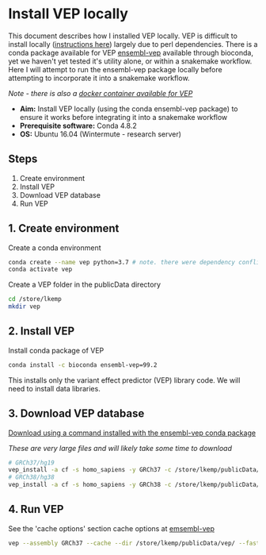 # Install VEP locally

This document describes how I installed VEP locally. VEP is difficult to install locally ([instructions here](https://asia.ensembl.org/info/docs/tools/vep/script/vep_download.html)) largely due to perl dependencies. There is a conda package available for VEP [ensembl-vep](https://anaconda.org/bioconda/ensembl-vep) available through bioconda, yet we haven't yet tested it's utility alone, or within a snakemake workflow. Here I will attempt to run the ensembl-vep package locally before attempting to incorporate it into a snakemake workflow.

*Note - there is also a [docker container available for VEP](https://hub.docker.com/r/ensemblorg/ensembl-vep/)*

- **Aim:** Install VEP locally (using the conda ensembl-vep package) to ensure it works before integrating it into a snakemake workflow
- **Prerequisite software:** Conda 4.8.2
- **OS:** Ubuntu 16.04 (Wintermute - research server)

## Steps

1. Create environment
2. Install VEP
3. Download VEP database
4. Run VEP

## 1. Create environment

Create a conda environment

```bash
conda create --name vep python=3.7 # note. there were dependency conflicts when I used python version 3.8
conda activate vep
```

Create a VEP folder in the publicData directory

```bash
cd /store/lkemp
mkdir vep
```

## 2. Install VEP

Install conda package of VEP

```bash
conda install -c bioconda ensembl-vep=99.2
```

This installs only the variant effect predictor (VEP) library code. We will need to install data libraries.

## 3. Download VEP database

[Download using a command installed with the ensembl-vep conda package](https://github.com/bioconda/bioconda-recipes/blob/master/recipes/ensembl-vep/meta.yaml)

*These are very large files and will likely take some time to download*

```bash
# GRCh37/hg19
vep_install -a cf -s homo_sapiens -y GRCh37 -c /store/lkemp/publicData/vep/GRCh37 --CONVERT
# GRCh38/hg38
vep_install -a cf -s homo_sapiens -y GRCh38 -c /store/lkemp/publicData/vep/GRCh38 --CONVERT
```

## 4. Run VEP

See the 'cache options' section cache options at [emsembl-vep](http://asia.ensembl.org/info/docs/tools/vep/script/vep_options.html)

```bash
vep --assembly GRCh37 --cache --dir /store/lkemp/publicData/vep/ --fasta /store/lkemp/publicData/referenceGenome/hg19/ucsc.hg19.fasta -i /store/lkemp/exome_project/human_genomics_pipeline_official/vcf/MS_16BL0795_S5.raw.snps.indels.AS.g.vcf --stats_text --everything -o /store/lkemp/exome_project/human_genomics_pipeline_official/vcf/MS_16BL0795_S5.raw.snps.indels.AS.g.VEP.vcf --vcf --force_overwrite
```